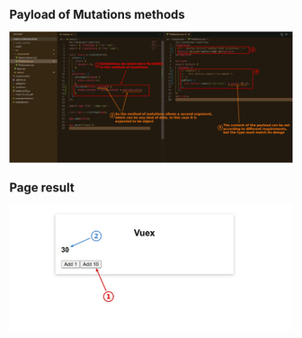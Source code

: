 ## **Payload of Mutations methods**

![Alt payload](pic/04.jpg)

## **Page result**

![Alt result](pic/05.jpg)
